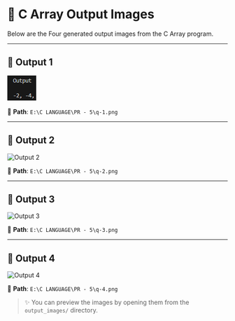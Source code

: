 # 🎨 C Array Output Images

Below are the Four generated output images from the C Array program.

---

## 🔢 Output 1  
![Question 1](https://raw.githubusercontent.com/Rajdeep5270/C-Language/master/PR%20-%205/q-1.png)

📁 **Path**: `E:\C LANGUAGE\PR - 5\q-1.png`

---

## 🔢 Output 2  
![Output 2](https://raw.githubusercontent.com/[Rajdeep5270/C-Language/3859e2b661da6897af17fc20f099448d9eed33ed/PR-%204/q-2.png](https://github.com/Rajdeep5270/C-Language/blob/master/PR%20-%205/q-1.png))

📁 **Path**: `E:\C LANGUAGE\PR - 5\q-2.png`

---

## 🔢 Output 3  
![Output 3](https://raw.githubusercontent.com/[Rajdeep5270/C-Language/3859e2b661da6897af17fc20f099448d9eed33ed/PR-%204/q-3.png](https://github.com/Rajdeep5270/C-Language/blob/master/PR%20-%205/q-1.png))

📁 **Path**: `E:\C LANGUAGE\PR - 5\q-3.png`

---

## 🔢 Output 4  
![Output 4](https://raw.githubusercontent.com/[Rajdeep5270/C-Language/3859e2b661da6897af17fc20f099448d9eed33ed/PR-%204/q-4.png](https://github.com/Rajdeep5270/C-Language/blob/master/PR%20-%205/q-1.png))

📁 **Path**: `E:\C LANGUAGE\PR - 5\q-4.png`

> ✨ You can preview the images by opening them from the `output_images/` directory.
